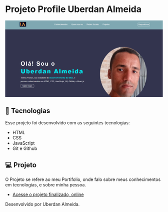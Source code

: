 # **Projeto Profile Uberdan Almeida** 

![profile](./imagens-projetos/MeuPerfil.png)

## 🚀 Tecnologias

Esse projeto foi desenvolvido com as seguintes tecnologias:

- HTML
- CSS
- JavaScript
- Git e Github

## 💻 Projeto

O Projeto se refere ao meu Portifolio, onde falo sobre meus conhecimentos em tecnologias, e sobre minha pessoa.

- [Acesse o projeto finalizado, online](https://Uberdanalmeida.github.io/MeuPerfil)

Desenvolvido por Uberdan Almeida.

